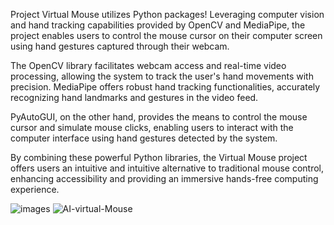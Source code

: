Project Virtual Mouse utilizes Python packages! 
Leveraging computer vision and hand tracking capabilities provided by OpenCV and MediaPipe, the project enables users to control the mouse cursor on their computer screen using hand gestures captured through their webcam.

The OpenCV library facilitates webcam access and real-time video processing, allowing the system to track the user's hand movements with precision. MediaPipe offers robust hand tracking functionalities, accurately recognizing hand landmarks and gestures in the video feed.

PyAutoGUI, on the other hand, provides the means to control the mouse cursor and simulate mouse clicks, enabling users to interact with the computer interface using hand gestures detected by the system.

By combining these powerful Python libraries, the Virtual Mouse project offers users an intuitive and intuitive alternative to traditional mouse control, enhancing accessibility and providing an immersive hands-free computing experience.


![images](https://github.com/mahsank111/Python-Projects/assets/97978224/ae064346-2051-419f-bd0e-656e86f67f1a)
![AI-virtual-Mouse](https://github.com/mahsank111/Python-Projects/assets/97978224/a3a9a739-8627-4c38-a598-b30262c318cd)



